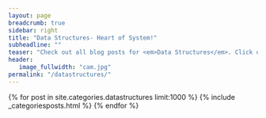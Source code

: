 ```yaml
---
layout: page
breadcrumb: true
sidebar: right
title: "Data Structures- Heart of System!"
subheadline: ""
teaser: "Check out all blog posts for <em>Data Structures</em>. Click on a headline to read the teaser."
header:
   image_fullwidth: "cam.jpg"
permalink: "/datastructures/"
---
```

{% for post in site.categories.datastructures limit:1000 %}
  {% include  _categoriesposts.html %}
{% endfor %}

